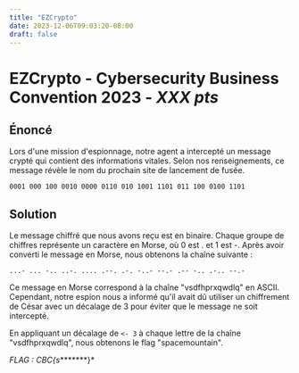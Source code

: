 ```yaml
---
title: "EZCrypto"
date: 2023-12-06T09:03:20-08:00
draft: false
---
```


# EZCrypto - Cybersecurity Business Convention 2023 - *XXX pts*

## Énoncé

Lors d'une mission d'espionnage, notre agent a intercepté un message crypté qui contient des informations vitales. Selon nos renseignements, ce message révèle le nom du prochain site de lancement de fusée.

```
0001 000 100 0010 0000 0110 010 1001 1101 011 100 0100 1101
```


## Solution

Le message chiffré que nous avons reçu est en binaire. Chaque groupe de chiffres représente un caractère en Morse, où 0 est . et 1 est -. Après avoir converti le message en Morse, nous obtenons la chaîne suivante :

```
...- ... -.. ..-. .... .--. .-. -..- --.- .-- -.. .-.. --.-
```

Ce message en Morse correspond à la chaîne "vsdfhprxqwdlq" en ASCII. Cependant, notre espion nous a informé qu'il avait dû utiliser un chiffrement de César avec un décalage de 3 pour éviter que le message ne soit intercepté.

En appliquant un décalage de ```<- 3``` à chaque lettre de la chaîne "vsdfhprxqwdlq", nous obtenons le flag "spacemountain".

*FLAG : CBC{s********}*
